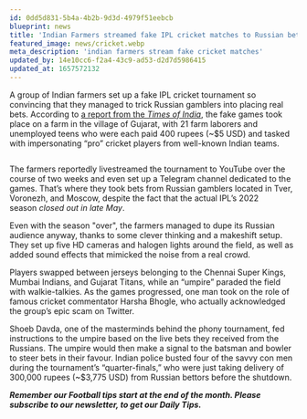 ```yaml
---
id: 0dd5d831-5b4a-4b2b-9d3d-4979f51eebcb
blueprint: news
title: 'Indian Farmers streamed fake IPL cricket matches to Russian bettors for two weeks'
featured_image: news/cricket.webp
meta_description: 'indian farmers stream fake cricket matches'
updated_by: 14e10cc6-f2a4-43c9-ad53-d2d7d5986415
updated_at: 1657572132
---
```

<p>A group of Indian farmers set up a fake IPL cricket tournament so convincing that they managed to trick Russian gamblers into placing real bets. According to <a target="_blank" href="https://timesofindia.indiatimes.com/city/ahmedabad/fake-ipl-in-gujarat-village-dupes-russian-punters/articleshow/92789976.cms">a report from the <em>Times of India</em></a>, the fake games took place on a farm in the village of Gujarat, with 21 farm laborers and unemployed teens who were each paid 400 rupees (~$5 USD) and tasked with impersonating “pro” cricket players from well-known Indian teams.</p><p></p><p><img src="statamic://asset::assets::cricket-1.webp" alt=""></p><p>The farmers reportedly livestreamed the tournament to YouTube over the course of two weeks and even set up a Telegram channel dedicated to the games. That’s where they took bets from Russian gamblers located in Tver, Voronezh, and Moscow, despite the fact that the actual IPL’s 2022 season <em>closed out in late May</em>.</p><p>Even with the season &quot;over&quot;, the farmers managed to dupe its Russian audience anyway, thanks to some clever thinking and a makeshift setup. They set up five HD cameras and halogen lights around the field, as well as added sound effects that mimicked the noise from a real crowd.</p><p>Players swapped between jerseys belonging to the Chennai Super Kings, Mumbai Indians, and Gujarat Titans, while an “umpire” paraded the field with walkie-talkies. As the games progressed, one man took on the role of famous cricket commentator Harsha Bhogle, who actually acknowledged the group’s epic scam on Twitter.</p><p>Shoeb Davda, one of the masterminds behind the phony tournament, fed instructions to the umpire based on the live bets they received from the Russians. The umpire would then make a signal to the batsman and bowler to steer bets in their favour. Indian police busted four of the savvy con men during the tournament’s “quarter-finals,” who were just taking delivery of 300,000 rupees (~$3,775 USD) from Russian bettors before the shutdown.</p><p></p><p><strong><em>Remember our Football tips start at the end of the month. Please subscribe to our newsletter, to get our Daily Tips.</em></strong></p><p><br></p>